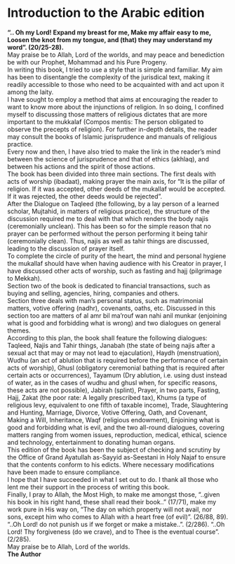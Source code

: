 Introduction to the Arabic edition
==================================

**“.. Oh my Lord! Expand my breast for me, Make my affair easy to me,
Loosen the knot from my tongue, and (that) they may understand my word”.
(20/25-28).**  
 May praise be to Allah, Lord of the worlds, and may peace and
benediction be with our Prophet, Mohammad and his Pure Progeny.  
 In writing this book, I tried to use a style that is simple and
familiar. My aim has been to disentangle the complexity of the
jurisdical text, making it readily accessible to those who need to be
acquainted with and act upon it among the laity.  
 I have sought to employ a method that aims at encouraging the reader to
want to know more about the injunctions of religion. In so doing, I
confined myself to discussing those matters of religious dictates that
are more important to the mukkalaf (Compos mentis: The person obligated
to observe the precepts of religion). For further in-depth details, the
reader may consult the books of Islamic jurisprudence and manuals of
religious practice.  
 Every now and then, I have also tried to make the link in the reader’s
mind between the science of jurisprudence and that of ethics (akhlaq),
and between his actions and the spirit of those actions.  
 The book has been divided into three main sections. The first deals
with acts of worship (ibadaat), making prayer the main axis, for “It is
the pillar of religion. If it was accepted, other deeds of the mukallaf
would be accepted. If it was rejected, the other deeds would be
rejected”.  
 After the Dialogue on Taqleed (the following, by a lay person of a
learned scholar, Mujtahid, in matters of religious practice), the
structure of the discussion required me to deal with that which renders
the body najis (ceremonially unclean). This has been so for the simple
reason that no prayer can be performed without the person performing it
being tahir (ceremonially clean). Thus, najis as well as tahir things
are discussed, leading to the discussion of prayer itself.  
 To complete the circle of purity of the heart, the mind and personal
hygiene the mukallaf should have when having audience with his Creator
in prayer, I have discussed other acts of worship, such as fasting and
hajj (pilgrimage to Mekkah).  
 Section two of the book is dedicated to financial transactions, such as
buying and selling, agencies, hiring, companies and others.  
 Section three deals with man’s personal status, such as matrimonial
matters, votive offering (nadhr), covenants, oaths, etc. Discussed in
this section too are matters of al amr bil ma’rouf wan nahi anil munkar
(enjoining what is good and forbidding what is wrong) and two dialogues
on general themes.  
 According to this plan, the book shall feature the following
dialogues:  
 Taqleed, Najis and Tahir things, Janabah (the state of being najis
after a sexual act that may or may not lead to ejaculation), Haydh
(menstruation), Wudhu (an act of ablution that is required before the
performance of certain acts of worship), Ghusl (obligatory ceremonial
bathing that is required after certain acts or occurrences), Tayamum
(Dry ablution, i.e. using dust instead of water, as in the cases of
wudhu and ghusl when, for specific reasons, these acts are not
possible), Jabirah (splint), Prayer, in two parts, Fasting, Hajj, Zakat
(the poor rate: A legally prescribed tax), Khums (a type of religious
levy, equivalent to one fifth of taxable income), Trade, Slaughtering
and Hunting, Marriage, Divorce, Votive Offering, Oath, and Covenant,
Making a Will, Inheritance, Waqf (religious endowment), Enjoining what
is good and forbidding what is evil, and the two all-round dialogues,
covering matters ranging from women issues, reproduction, medical,
ethical, science and technology, entertainment to donating human
organs.  
 This edition of the book has been the subject of checking and scrutiny
by the Office of Grand Ayatullah as-Sayyid as-Seestani in Holy Najaf to
ensure that the contents conform to his edicts. Where necessary
modifications have been made to ensure compliance.  
 I hope that I have succeeded in what I set out to do. I thank all those
who lent me their support in the process of writing this book.  
 Finally, I pray to Allah, the Most High, to make me amongst those,
“..given his book in his right hand, these shall read their book..”
(17/71), make my work pure in His way on, “The day on which property
will not avail, nor sons, except him who comes to Allah with a heart
free (of evil)”. (26/88, 89). “..Oh Lord! do not punish us if we forget
or make a mistake..”. (2/286). “..Oh Lord! Thy forgiveness (do we
crave), and to Thee is the eventual course”. (2/285).  
 May praise be to Allah, Lord of the worlds.  
**The Author**  
  


